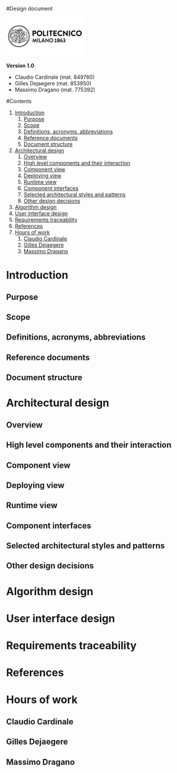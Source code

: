 #Design document

![Politecnico di Milano](../resources/logo_polimi.png?raw=true)

**Version 1.0**

* Claudio Cardinale (mat. 849760)
* Gilles Dejaegere (mat. 853950)
* Massimo Dragano (mat. 775392)

[//]: # (pagebreak)

#Contents
1. [Introduction](#introduction)
    1. [Purpose](#purpose)
    1. [Scope](#scope)
    1. [Definitions, acronyms, abbreviations](#definitions-acronyms-abbreviations)
    1. [Reference documents](#reference-documents)
    1. [Document structure](#document-structure)
1. [Architectural design](#architectural-design)
    1. [Overview](#overview)
    1. [High level components and their interaction](#high-level-components-and-their-interaction)
    1. [Component view](#component-view)
    1. [Deploying view](#deploying-view)
    1. [Runtime view](#runtime-view)
    1. [Component interfaces](#component-interfaces)
    1. [Selected architectural styles and patterns](#selected-architectural-styles-and-patterns)
    1. [Other design decisions](#other-design-decisions)
1. [Algorithm design](#algorithm-design)
1. [User interface design](#user-interface-design)
1. [Requirements traceability](#requirements-traceability)
1. [References](#references)
1. [Hours of work](#hours-of-work)
    1. [Claudio Cardinale](#claudio-cardinale)
    1. [Gilles Dejaegere](#gilles-dejaegere)
    1. [Massimo Dragano](#massimo-dragano)


[//]: # (pagebreak)


# Introduction
   
## Purpose
## Scope
## Definitions, acronyms, abbreviations
## Reference documents
## Document structure

[//]: # (pagebreak)

# Architectural design
## Overview
## High level components and their interaction
## Component view
## Deploying view
## Runtime view
## Component interfaces
## Selected architectural styles and patterns
## Other design decisions


[//]: # (pagebreak)

# Algorithm design

[//]: # (pagebreak)

# User interface design

[//]: # (pagebreak)

# Requirements traceability

[//]: # (pagebreak)

# References

[//]: # (pagebreak)

# Hours of work
## Claudio Cardinale



## Gilles Dejaegere


## Massimo Dragano



